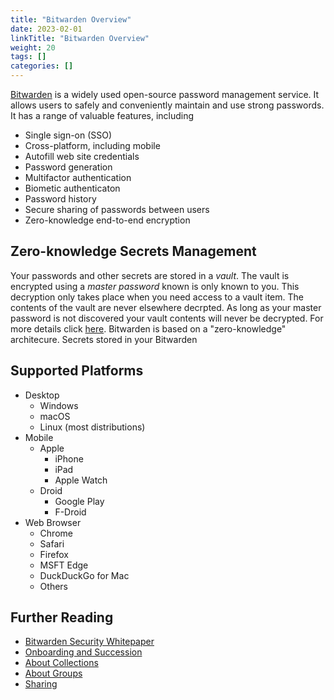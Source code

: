 ```yaml
---
title: "Bitwarden Overview"
date: 2023-02-01
linkTitle: "Bitwarden Overview"
weight: 20
tags: []
categories: []
---
```


[Bitwarden](https://bitwarden.com/) is a widely used open-source password management service.
It allows users to safely and conveniently maintain and use strong passwords.
It has a range of valuable features, including 
  - Single sign-on (SSO)
  - Cross-platform, including mobile
  - Autofill web site credentials
  - Password generation
  - Multifactor authentication
  - Biometic authenticaton
  - Password history
  - Secure sharing of passwords between users
  - Zero-knowledge end-to-end encryption

## Zero-knowledge Secrets Management

Your passwords and other secrets are stored in a _vault_. 
The vault is encrypted using a _master password_ known is only known to you.
This decryption only takes place when you need access to a vault item.
The contents of the vault are never elsewhere decrpted.
As long as your master password is not discovered your vault contents will never be decrypted.
For more details click [here](https://bitwarden.com/help/bitwarden-security-white-paper/#overview-of-the-master-password-hashing,-key-derivation,-and-encryption-process).
Bitwarden is based on a "zero-knowledge" architecure. Secrets stored in your Bitwarden 

## Supported Platforms

  - Desktop
    - Windows
    - macOS
    - Linux (most distributions)
  - Mobile
    - Apple
      - iPhone
      - iPad
      - Apple Watch
    - Droid
      - Google Play
      - F-Droid
  - Web Browser
    - Chrome
    - Safari
    - Firefox
    - MSFT Edge
    - DuckDuckGo for Mac
    - Others

## Further Reading

- [Bitwarden Security Whitepaper](https://bitwarden.com/help/bitwarden-security-white-paper/)
- [Onboarding and Succession](https://bitwarden.com/help/onboarding-and-succession)
- [About Collections](https://bitwarden.com/help/about-collections/)
- [About Groups](https://bitwarden.com/help/about-groups)
- [Sharing](https://bitwarden.com/help/sharing/)
